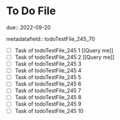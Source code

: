 # To Do File

due:: 2022-09-20

metadatafield:: todoTestFile_245_70

- [ ] Task of todoTestFile_245 1 [[Query me]]
- [ ] Task of todoTestFile_245 2 [[Query me]]
- [ ] Task of todoTestFile_245 3
- [ ] Task of todoTestFile_245 4
- [ ] Task of todoTestFile_245 5
- [ ] Task of todoTestFile_245 6
- [ ] Task of todoTestFile_245 7
- [ ] Task of todoTestFile_245 8
- [ ] Task of todoTestFile_245 9
- [ ] Task of todoTestFile_245 10